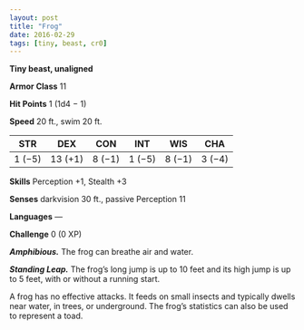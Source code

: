 ```yaml
---
layout: post
title: "Frog"
date: 2016-02-29
tags: [tiny, beast, cr0]
---
```


**Tiny beast, unaligned**

**Armor Class** 11

**Hit Points** 1 (1d4 − 1)

**Speed** 20 ft., swim 20 ft.

|   STR   |   DEX   |   CON   |   INT   |   WIS   |   CHA   |
|:-----:|:-----:|:-----:|:-----:|:-----:|:-----:|
| 1 (−5) | 13 (+1) | 8 (−1) | 1 (−5) | 8 (−1) | 3 (−4) |

**Skills** Perception +1, Stealth +3 

**Senses** darkvision 30 ft., passive Perception 11 

**Languages** — 

**Challenge** 0 (0 XP)

***Amphibious.*** The frog can breathe air and water. 

***Standing Leap.*** The frog’s long jump is up to 10 feet and its high jump is up to 5 feet, with or without a running start. 

A frog has no effective attacks. It feeds on small insects and typically dwells near water, in trees, or underground. The frog’s statistics can also be used to represent a toad.
